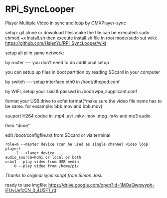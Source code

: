 # RPi_SyncLooper
Player Multiple Video in sync and loop by OMXPlayer-sync 

  setup:
  git clone or download files
  make the file can be executed: sudo chmod +x install.sh
  then execute install.sh file in root mode(sudo su)
  wiki: https://github.com/HsienYu/RPi_SyncLooper/wiki
  
  setup all pi in same network:
  
  by router --- you don't need to do additional setup
  
  you can setup up files in boot partition by reading SDcard in your computer
  
  by switch --- setup interface eth0 in /boot/dhcpcd.conf
  
  by WIFI, setup your ssid & passwd in /boot/wpa_supplicant.conf
  
  format your USB drive to exfat format(*make sure the video file name has to be same. for exsample: bbb.mov and bbb.mov)
  
  suuport H264 codec in .mp4 .avi .mkv .mov .mpg .m4v and mp3 audio
  
  then "done"
  
  edit /boot/configfile.txt from SDcard or via terminal
  
    role=m --master device (can be used as single channel video loop player)
         l --slaver device
    audio_source=hdmi or local or both
    usb=1 --play video from USB media
        0 --play video from /home/pi/
      
        
*Thanks to original sync script from Simon Josi.*

ready to use imgfile: https://drive.google.com/open?id=1MOaQwpwyph-iFUvUefcCN_0_4U5F1_rd
